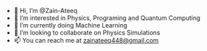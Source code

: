 - 👋 Hi, I’m @Zain-Ateeq
- 👀 I’m interested in Physics, Programing and Quantum Computing
- 🌱 I’m currently doing Machine Learning
- 💞️ I’m looking to collaborate on Physics Simulations
- 📫 You can reach me at zainateeq448@gmail.com

<!---
Zain-Ateeq/Zain-Ateeq is a ✨ special ✨ repository because its `README.md` (this file) appears on your GitHub profile.
You can click the Preview link to take a look at your changes.
--->
